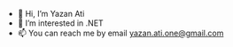 - 👋 Hi, I’m Yazan Ati
- 👀 I’m interested in .NET
- 📫 You can reach me by email yazan.ati.one@gmail.com
